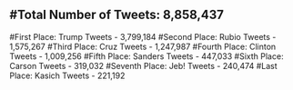 #Total Number of Tweets: 8,858,437 
---
#First Place: Trump Tweets - 3,799,184
#Second Place: Rubio Tweets - 1,575,267
#Third Place: Cruz Tweets - 1,247,987
#Fourth Place: Clinton Tweets - 1,009,256
#Fifth Place: Sanders Tweets - 447,033
#Sixth Place: Carson Tweets - 319,032
#Seventh Place: Jeb! Tweets - 240,474
#Last Place: Kasich Tweets - 221,192

